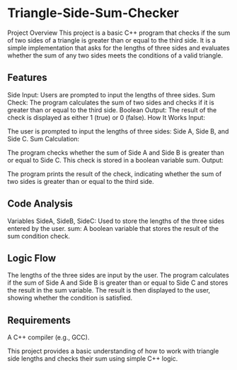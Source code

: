 # Triangle-Side-Sum-Checker
Project Overview
This project is a basic C++ program that checks if the sum of two sides of a triangle is greater than or equal to the third side.
It is a simple implementation that asks for the lengths of three sides and evaluates whether the sum of any two sides meets the conditions of a valid triangle.
## Features
Side Input: Users are prompted to input the lengths of three sides.
Sum Check: The program calculates the sum of two sides and checks if it is greater than or equal to the third side.
Boolean Output: The result of the check is displayed as either 1 (true) or 0 (false).
How It Works
Input:

The user is prompted to input the lengths of three sides: Side A, Side B, and Side C.
Sum Calculation:

The program checks whether the sum of Side A and Side B is greater than or equal to Side C. This check is stored in a boolean variable sum.
Output:

The program prints the result of the check, indicating whether the sum of two sides is greater than or equal to the third side.
## Code Analysis
Variables
SideA, SideB, SideC: Used to store the lengths of the three sides entered by the user.
sum: A boolean variable that stores the result of the sum condition check.
## Logic Flow
The lengths of the three sides are input by the user.
The program calculates if the sum of Side A and Side B is greater than or equal to Side C and stores the result in the sum variable.
The result is then displayed to the user, showing whether the condition is satisfied.

## Requirements
A C++ compiler (e.g., GCC).

This project provides a basic understanding of how to work with triangle side lengths and checks their sum using simple C++ logic.






